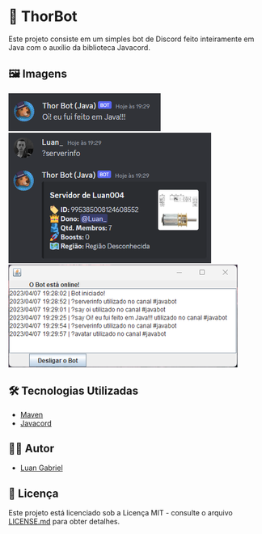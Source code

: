 # 🤖 ThorBot

Este projeto consiste em um simples bot de Discord feito inteiramente em Java com o auxílio da biblioteca Javacord.

## 🖼️ Imagens

![pic1](https://raw.githubusercontent.com/luan004/ThorBot-JAVA/main/src/main/resources/pic1.png)
![pic2](https://raw.githubusercontent.com/luan004/ThorBot-JAVA/main/src/main/resources/pic2.png)
![pic3](https://raw.githubusercontent.com/luan004/ThorBot-JAVA/main/src/main/resources/pic3.png)

## 🛠️ Tecnologias Utilizadas

- [Maven](https://maven.apache.org/)
- [Javacord](https://javacord.org/)

## 👨‍💻 Autor

- [Luan Gabriel](https://github.com/luan004)

## 📜 Licença
Este projeto está licenciado sob a Licença MIT - consulte o arquivo [LICENSE.md](LICENSE.md) para obter detalhes.